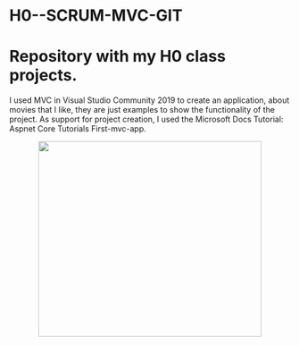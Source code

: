 # H0--SCRUM-MVC-GIT
# Repository with my H0 class projects.
 I used MVC in Visual Studio Community 2019 to create an application, about movies that I like, they are just examples to show the functionality of the project. As support for project creation, I used the Microsoft Docs Tutorial: Aspnet Core Tutorials First-mvc-app.
<p align="center">
    <img width="400" height="350" src="https://media.giphy.com/media/13UZisxBxkjPwI/giphy.gif"  href="https://giphy.com/gifs/cheezburger-coding-cheezburgernerds-13UZisxBxkjPwI">
 </p>
